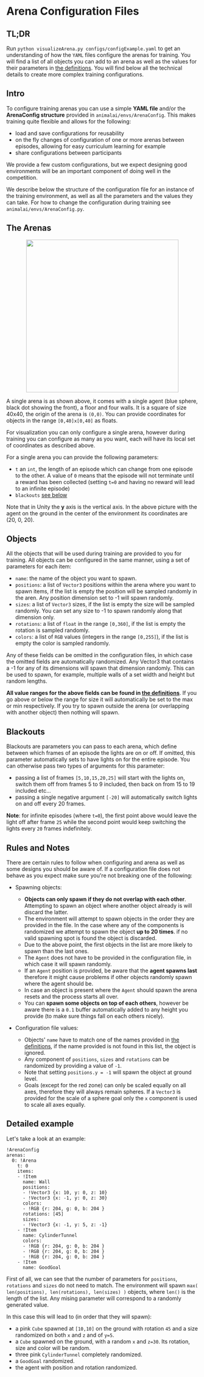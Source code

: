 # Arena Configuration Files

## TL;DR

Run `python visualizeArena.py configs/configExample.yaml` to get an understanding of how the `YAML` files configure the 
arenas for training. You will find a list of all objects you can add to an arena as well as the values for their 
parameters in [the definitions](definitionsOfObjects.md). You will find below all the technical details to create 
more complex training configurations.

## Intro
To configure training arenas you can use a simple **YAML file** and/or the **ArenaConfig structure** provided in 
`animalai/envs/ArenaConfig`. This makes training quite flexible and allows for the following:
- load and save configurations for reusability
- on the fly changes of configuration of one or more arenas between episodes, allowing for easy curriculum learning for example
- share configurations between participants

We provide a few custom configurations, but we expect designing good environments will be an important component of doing
 well in the competition.

We describe below the structure of the configuration file for an instance of the training environment, as well as all the 
parameters and the values they can take. For how to change the configuration during training see `animalai/envs/ArenaConfig.py`.

## The Arenas

<p align="center">
  <img height="400" src="PrefabsPictures/Arena.png">
</p>

A single arena is as shown above, it comes with a single agent (blue sphere, black dot showing the front), a floor and 
four walls. It is a square of size 40x40, the origin of the arena is `(0,0)`. You can provide coordinates for 
objects in the range `[0,40]x[0,40]` as floats.

For visualization you can only configure a single arena, however during training you can configure as many as you want, 
each will have its local set of coordinates as described above.

For a single arena you can provide the following parameters:
- `t` an `int`, the length of an episode which can change from one episode to the other. A value of `0` means that the episode will 
not terminate until a reward has been collected (setting `t=0` and having no reward will lead to an infinite episode)
- `blackouts` [see below](#blackouts)

Note that in Unity the **y** axis is the vertical axis. In the above picture with the agent on the ground in the center of the environment its coordinates are (20, 0, 20).
<!-- TODO: show (x,y,z) referential -->

## Objects

All the objects that will be used during training are provided to you for training. All objects can be configured in the 
same manner, using a set of parameters for each item:

- `name`: the name of the object you want to spawn.
- `positions`: a list of `Vector3` positions within the arena where you want to spawn items, if the list 
is empty the position will be sampled randomly in the aren. Any position dimension set to -1 will spawn randomly.
- `sizes`: a list of `Vector3` sizes, if the list is empty the size will be sampled randomly. You can set any size to -1 to spawn randomly along that dimension only.
- `rotations`: a list of `float` in the range `[0,360]`, if the list is empty the rotation is sampled randomly.
- `colors`: a list of `RGB` values (integers in the range `[0,255]`), if the list is empty the color is sampled randomly.

Any of these fields can be omitted in the configuration files, in which case the omitted fields are automatically randomized. Any Vector3 that contains a -1 for any of its dimensions will spawn that dimension randomly. This can be used to spawn, for example, multiple walls of a set width and height but random lengths. 

**All value ranges for the above fields can be found in [the definitions](definitionsOfObjects.md)**. If you go above or below the range for size it will automatically be set to the max or min respectively. If you try to spawn outside the arena (or overlapping with another object) then nothing will spawn.

## Blackouts

Blackouts are parameters you can pass to each arena, which define between which frames of an episode the lights are 
on or off. If omitted, this parameter automatically sets to have lights on for the entire episode. You can otherwise 
pass two types of arguments for this parameter:

- passing a list of frames `[5,10,15,20,25]` will start with the lights on, switch them off from frames 5 to 9 included, 
then back on from 15 to 19 included etc...
- passing a single negative argument `[-20]` will automatically switch lights on and off every 20 frames.

**Note**: for infinite episodes (where `t=0`), the first point above would leave the light off after frame `25` while the second point would keep switching the lights every `20` frames indefinitely.


## Rules and Notes
There are certain rules to follow when configuring and arena as well as some designs you should be aware of. If a 
configuration file does not behave as you expect make sure you're not breaking one of the following:

- Spawning objects:
    - **Objects can only spawn if they do not overlap with each other**. Attempting to spawn an object where another object already is will discard the latter.
    - The environment will attempt to spawn objects in the order they are provided in the file. In the case where any of the components is randomized we attempt to spawn the object **up to 20 times**. if no valid spawning spot is found the object is discarded.
    - Due to the above point, the first objects in the list are more likely to spawn than the last ones.
    - The `Agent` does not have to be provided in the configuration file, in which case it will spawn randomly.
    - If an `Agent` position is provided, be aware that the **agent spawns last** therefore it might cause problems if other objects randomly spawn where the agent should be.
    - In case an object is present where the `Agent` should spawn the arena resets and the process starts all over.
    - You can **spawn some objects on top of each others**, however be aware there is a `0.1` buffer automatically added to any height you provide (to make sure things fall on each others nicely). 

- Configuration file values:
    - Objects' `name` have to match one of the names provided in [the definitions](definitionsOfObjects.md), if the name provided is not found in this list, the object is ignored.
    - Any component of `positions`, `sizes` and `rotations` can be randomized by providing a value of `-1`.
    - Note that setting `positions.y = -1` will spawn the object at ground level.
    - Goals (except for the red zone) can only be scaled equally on all axes, therefore they will always remain spheres. If a `Vector3` is provided for the scale of a sphere goal only the `x` component is used to scale all axes equally.
    
## Detailed example

Let's take a look at an example:

```
!ArenaConfig
arenas:
  0: !Arena
    t: 0
    items:
    - !Item
      name: Wall
      positions:
      - !Vector3 {x: 10, y: 0, z: 10}
      - !Vector3 {x: -1, y: 0, z: 30}
      colors:
      - !RGB {r: 204, g: 0, b: 204 }
      rotations: [45]
      sizes:
      - !Vector3 {x: -1, y: 5, z: -1}
    - !Item
      name: CylinderTunnel
      colors:
      - !RGB {r: 204, g: 0, b: 204 }
      - !RGB {r: 204, g: 0, b: 204 }
      - !RGB {r: 204, g: 0, b: 204 }
    - !Item
      name: GoodGoal
```

First of all, we can see that the number of parameters for `positions`, `rotations` and `sizes` do not need to match. The environment will spawn `max( len(positions), len(rotations), len(sizes) )` objects, where `len()` is the length of the list. Any mising parameter will correspond to a randomly generated value.

In this case this will lead to (in order that they will spawn):
- a pink `Cube` spawned at `[10,10]` on the ground with rotation `45` and a size randomized on both `x` and `z` and of `y=5`.
- a `Cube` spawned on the ground, with a random `x` and `z=30`. Its rotation, size  and color will be random.
- three pink `CylinderTunnel` completely randomized.
- a `GoodGoal` randomized.
- the agent with position and rotation randomized.
